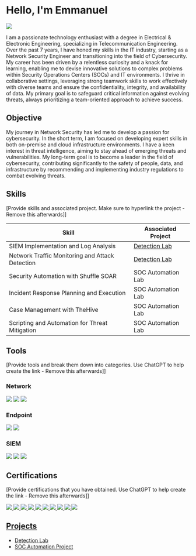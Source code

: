 # Hello, I'm Emmanuel
<a href="https://linkedin.com/in/emmanuelfo"><img src="https://img.shields.io/badge/-LinkedIn-0072b1?&style=for-the-badge&logo=linkedin&logoColor=white" /></a>

I am a passionate technology enthusiast with a degree in Electrical & Electronic Engineering, specializing in Telecommunication Engineering. Over the past 7 years, I have honed my skills in the IT industry, starting as a Network Security Engineer and transitioning into the field of Cybersecurity. My career has been driven by a relentless curiosity and a knack for learning, enabling me to devise innovative solutions to complex problems within Security Operations Centers (SOCs) and IT environments. I thrive in collaborative settings, leveraging strong teamwork skills to work effectively with diverse teams and ensure the confidentiality, integrity, and availability of data. My primary goal is to safeguard critical information against evolving threats, always prioritizing a team-oriented approach to achieve success.

## Objective

My journey in Network Security has led me to develop a passion for cybersecurity. In the short term, I am focused on developing expert skills in both on-premise and cloud infrastructure environments. I have a keen interest in threat intelligence, aiming to stay ahead of emerging threats and vulnerabilities. My long-term goal is to become a leader in the field of cybersecurity, contributing significantly to the safety of people, data, and infrastructure by recommending and implementing industry regulations to combat evolving threats.

## Skills
[Provide skills and associated project. Make sure to hyperlink the project - Remove this afterwards]]

| Skill                                         | Associated Project         |
|-----------------------------------------------|----------------------------|
| SIEM Implementation and Log Analysis          | <a href="https://google.com">Detection Lab</a>|
| Network Traffic Monitoring and Attack Detection | <a href="https://google.com">Detection Lab</a>|
| Security Automation with Shuffle SOAR         | SOC Automation Lab|
| Incident Response Planning and Execution      | SOC Automation Lab|
| Case Management with TheHive                  | SOC Automation Lab|
| Scripting and Automation for Threat Mitigation | SOC Automation Lab|

## Tools
[Provide tools and break them down into categories. Use ChatGPT to help create the link - Remove this afterwards]]

### Network
<div>
    <img src="https://img.shields.io/badge/-Wireshark-1679A7?&style=for-the-badge&logo=Wireshark&logoColor=white" />
    <img src="https://img.shields.io/badge/-Suricata-EF3B2D?&style=for-the-badge&logo=Suricata&logoColor=white" />
    <img src="https://img.shields.io/badge/-Zeek-777BB4?&style=for-the-badge&logo=Zeek&logoColor=white" />
</div>

### Endpoint
<div>
    <img src="https://img.shields.io/badge/-Microsoft_Defender_for_Endpoint-00A4EF?&style=for-the-badge&logo=Microsoft&logoColor=white" />
    <img src="https://img.shields.io/badge/-Velociraptor-4B275F?&style=for-the-badge&logo=Velociraptor&logoColor=white" />
</div>

### SIEM
<div>
    <img src="https://img.shields.io/badge/-Microsoft_Sentinel-0078D4?&style=for-the-badge&logo=Microsoft&logoColor=white" />
    <img src="https://img.shields.io/badge/-Splunk-000000?&style=for-the-badge&logo=Splunk&logoColor=white" />
    <img src="https://img.shields.io/badge/-Elastic-005571?&style=for-the-badge&logo=Elastic&logoColor=white" />
</div>

## Certifications
[Provide certifications that you have obtained. Use ChatGPT to help create the link - Remove this afterwards]]
<div>
<a href="https://www.credly.com/badges/e012302d-f7c0-4087-b1b4-00ee4003f757/public_url" target="_blank">
<img src="https://img.shields.io/badge/-Security%2B-FF0000?&style=for-the-badge&logo=CompTIA&logoColor=white" />
    
<a href="https://www.credly.com/badges/b879e43a-b701-435a-a7f1-fb9d180691c0/public_url" target="_blank">
    <img src="https://img.shields.io/badge/-CCNA-87ceeb?&style=for-the-badge&logo=Cisco&logoColor=white" />  

 <a href="https://www.credly.com/badges/e062d16e-0efe-4bcf-88d7-6b6e0f80e1f3/public_url" target="_blank" >
    <img src="https://img.shields.io/badge/-Cisco%20CyberOps-0072C6?&style=for-the-badge&logo=Cisco&logoColor=white" />
</a>  
<a href="https://www.credly.com/badges/4f1662be-0c95-4c27-8710-3062054ca165/public_url" target="_blank">
    <img src="https://img.shields.io/badge/-CC%20Certified-007ACC?&style=for-the-badge&logo=ISC2&logoColor=white" />
<img src="https://img.shields.io/badge/-Fortinet%20Certified%20Associate%20Cybersecurity-4B275F?&style=for-the-badge&logo=Fortinet&logoColor=white" />

<a href="https://www.credly.com/badges/94623488-5f95-40b2-9ce8-a119fe19c791/public_url" target="_blank">
    <img src="https://img.shields.io/badge/-Juniper%20Certified%20Associate-006400?&style=for-the-badge&logo=Juniper&logoColor=white" />

<img src="https://img.shields.io/badge/-Network%2B-007ACC?&style=for-the-badge&logo=CompTIA&logoColor=white" />
<img src="https://img.shields.io/badge/-A%2B-4D4D4D?&style=for-the-badge&logo=CompTIA&logoColor=white" />
<img src="https://img.shields.io/badge/-CDSA-006400?&style=for-the-badge&logoColor=white" />
<img src="https://img.shields.io/badge/-CCD-000080?&style=for-the-badge&logoColor=white" />
</div>

## Projects
- Detection Lab
- SOC Automation Project
